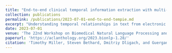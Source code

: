 ```yaml
---
title: "End-to-end clinical temporal information extraction with multi-head attention"
collection: publications
permalink: /publications/2023-07-01-end-to-end-tempie.md
excerpt: "Understanding temporal relationships in text from electronic health records can be valuable for many important downstream clinical applications. Since Clinical TempEval 2017, there has been little work on end-to-end systems for temporal relation extraction, with most work focused on the setting where gold standard events and time expressions are given. In this work, we make use of a novel multi-headed attention mechanism on top of a pre-trained transformer encoder to allow the learning process to attend to multiple aspects of the contextualized embeddings. Our system achieves state of the art results on the THYME corpus by a wide margin, in both the in-domain and cross-domain settings." # abstract can go here
date: 2023-07-01
venue: 'The 22nd Workshop on Biomedical Natural Language Processing and BioNLP Shared Tasks'
paperurl: 'https://aclanthology.org/2023.bionlp-1.28/'
citation: 'Timothy Miller, Steven Bethard, Dmitriy Dligach, and Guergana Savova. 2023. End-to-end clinical temporal information extraction with multi-head attention. In The 22nd Workshop on Biomedical Natural Language Processing and BioNLP Shared Tasks, pages 313–319, Toronto, Canada. Association for Computational Linguistics.'
---
```

